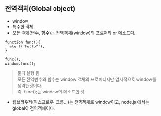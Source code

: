 ## 전역객체(Global object)
- window
- 특수한 객체
- 모든 객체(변수, 함수)는 전역객체(window)의 프로퍼티 or 메소드다.
```
function func(){
  alert('Hello?');    
}

func();
window.func();
```
> 둘다 실행 됨<br/>모든 전역변수와 함수는 window 객체의 프로퍼티지만 암시적으로 window를 생략한것이다.<br/>즉, func();는 window의 메소드인 것

- 웹브라우저(익스프로우, 크롬...)는 전역객체로 window이고, node.js 에서는 global이 전역객체이다.
